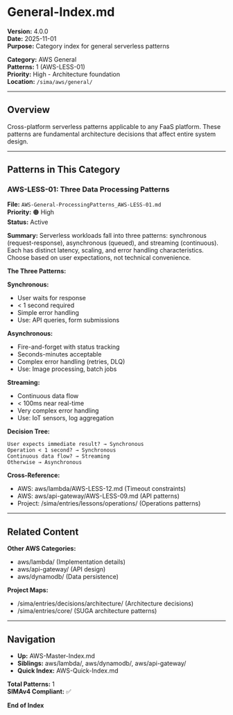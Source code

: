 # General-Index.md

**Version:** 4.0.0  
**Date:** 2025-11-01  
**Purpose:** Category index for general serverless patterns

**Category:** AWS General  
**Patterns:** 1 (AWS-LESS-01)  
**Priority:** High - Architecture foundation  
**Location:** `/sima/aws/general/`

---

## Overview

Cross-platform serverless patterns applicable to any FaaS platform. These patterns are fundamental architecture decisions that affect entire system design.

---

## Patterns in This Category

### AWS-LESS-01: Three Data Processing Patterns

**File:** `AWS-General-ProcessingPatterns_AWS-LESS-01.md`  
**Priority:** 🟠 High  
**Status:** Active

**Summary:** Serverless workloads fall into three patterns: synchronous (request-response), asynchronous (queued), and streaming (continuous). Each has distinct latency, scaling, and error handling characteristics. Choose based on user expectations, not technical convenience.

**The Three Patterns:**

**Synchronous:**
- User waits for response
- < 1 second required
- Simple error handling
- Use: API queries, form submissions

**Asynchronous:**
- Fire-and-forget with status tracking
- Seconds-minutes acceptable
- Complex error handling (retries, DLQ)
- Use: Image processing, batch jobs

**Streaming:**
- Continuous data flow
- < 100ms near real-time
- Very complex error handling
- Use: IoT sensors, log aggregation

**Decision Tree:**
```
User expects immediate result? → Synchronous
Operation < 1 second? → Synchronous
Continuous data flow? → Streaming
Otherwise → Asynchronous
```

**Cross-Reference:**
- AWS: aws/lambda/AWS-LESS-12.md (Timeout constraints)
- AWS: aws/api-gateway/AWS-LESS-09.md (API patterns)
- Project: /sima/entries/lessons/operations/ (Operations patterns)

---

## Related Content

**Other AWS Categories:**
- aws/lambda/ (Implementation details)
- aws/api-gateway/ (API design)
- aws/dynamodb/ (Data persistence)

**Project Maps:**
- /sima/entries/decisions/architecture/ (Architecture decisions)
- /sima/entries/core/ (SUGA architecture patterns)

---

## Navigation

- **Up:** AWS-Master-Index.md
- **Siblings:** aws/lambda/, aws/dynamodb/, aws/api-gateway/
- **Quick Index:** AWS-Quick-Index.md

**Total Patterns:** 1  
**SIMAv4 Compliant:** ✅

**End of Index**
